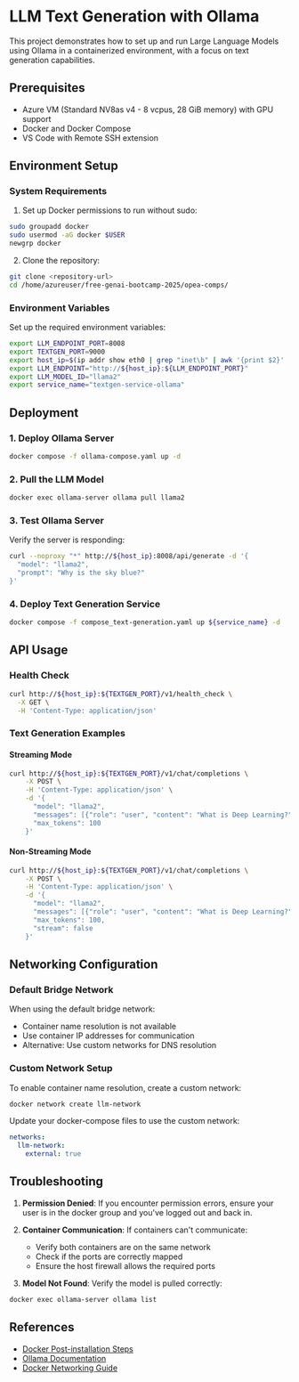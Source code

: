 # LLM Text Generation with Ollama

This project demonstrates how to set up and run Large Language Models using Ollama in a containerized environment, with a focus on text generation capabilities.

## Prerequisites

- Azure VM (Standard NV8as v4 - 8 vcpus, 28 GiB memory) with GPU support
- Docker and Docker Compose
- VS Code with Remote SSH extension

## Environment Setup

### System Requirements
1. Set up Docker permissions to run without sudo:
```bash
sudo groupadd docker
sudo usermod -aG docker $USER
newgrp docker
```

2. Clone the repository:
```bash
git clone <repository-url>
cd /home/azureuser/free-genai-bootcamp-2025/opea-comps/
```

### Environment Variables
Set up the required environment variables:
```bash
export LLM_ENDPOINT_PORT=8008
export TEXTGEN_PORT=9000
export host_ip=$(ip addr show eth0 | grep "inet\b" | awk '{print $2}' | cut -d/ -f1)
export LLM_ENDPOINT="http://${host_ip}:${LLM_ENDPOINT_PORT}"
export LLM_MODEL_ID="llama2"
export service_name="textgen-service-ollama"
```

## Deployment

### 1. Deploy Ollama Server
```bash
docker compose -f ollama-compose.yaml up -d
```

### 2. Pull the LLM Model
```bash
docker exec ollama-server ollama pull llama2
```

### 3. Test Ollama Server
Verify the server is responding:
```bash
curl --noproxy "*" http://${host_ip}:8008/api/generate -d '{
  "model": "llama2",
  "prompt": "Why is the sky blue?"
}'
```

### 4. Deploy Text Generation Service
```bash
docker compose -f compose_text-generation.yaml up ${service_name} -d
```

## API Usage

### Health Check
```bash
curl http://${host_ip}:${TEXTGEN_PORT}/v1/health_check \
  -X GET \
  -H 'Content-Type: application/json'
```

### Text Generation Examples

#### Streaming Mode
```bash
curl http://${host_ip}:${TEXTGEN_PORT}/v1/chat/completions \
    -X POST \
    -H 'Content-Type: application/json' \
    -d '{
      "model": "llama2",
      "messages": [{"role": "user", "content": "What is Deep Learning?"}],
      "max_tokens": 100
    }'
```

#### Non-Streaming Mode
```bash
curl http://${host_ip}:${TEXTGEN_PORT}/v1/chat/completions \
    -X POST \
    -H 'Content-Type: application/json' \
    -d '{
      "model": "llama2",
      "messages": [{"role": "user", "content": "What is Deep Learning?"}],
      "max_tokens": 100,
      "stream": false
    }'
```

## Networking Configuration

### Default Bridge Network
When using the default bridge network:
- Container name resolution is not available
- Use container IP addresses for communication
- Alternative: Use custom networks for DNS resolution

### Custom Network Setup
To enable container name resolution, create a custom network:
```bash
docker network create llm-network
```

Update your docker-compose files to use the custom network:
```yaml
networks:
  llm-network:
    external: true
```

## Troubleshooting

1. **Permission Denied**: If you encounter permission errors, ensure your user is in the docker group and you've logged out and back in.

2. **Container Communication**: If containers can't communicate:
   - Verify both containers are on the same network
   - Check if the ports are correctly mapped
   - Ensure the host firewall allows the required ports

3. **Model Not Found**: Verify the model is pulled correctly:
```bash
docker exec ollama-server ollama list
```

## References

- [Docker Post-installation Steps](https://docs.docker.com/engine/install/linux-postinstall/)
- [Ollama Documentation](https://ollama.ai/docs)
- [Docker Networking Guide](https://docs.docker.com/network/)